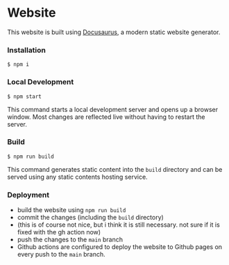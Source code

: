 # Website

This website is built using [Docusaurus](https://docusaurus.io/), a modern static website generator.

### Installation

```
$ npm i
```

### Local Development

```
$ npm start
```

This command starts a local development server and opens up a browser window. Most changes are reflected live without having to restart the server.

### Build

```
$ npm run build
```

This command generates static content into the `build` directory and can be served using any static contents hosting service.

### Deployment

- build the website using `npm run build`
- commit the changes (including the `build` directory)
- (this is of course not nice, but i think it is still necessary. not sure if it is fixed with the gh action now)
- push the changes to the `main` branch
- Github actions are configured to deploy the website to Github pages on every push to the `main` branch.
